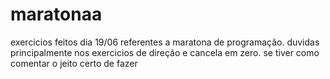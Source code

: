 # maratonaa
exercicios feitos dia 19/06 referentes a maratona de programação.
duvidas principalmente nos exercicios de direção e cancela em zero.
se tiver como comentar o jeito certo de fazer 
